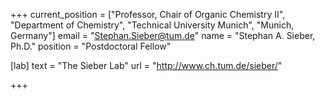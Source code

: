 +++
current_position = ["Professor, Chair of Organic Chemistry II", "Department of Chemistry", "Technical University Munich", "Munich, Germany"]
email = "Stephan.Sieber@tum.de"
name = "Stephan A. Sieber, Ph.D."
position = "Postdoctoral Fellow"

[lab]
  text = "The Sieber Lab"
  url = "http://www.ch.tum.de/sieber/"

+++


